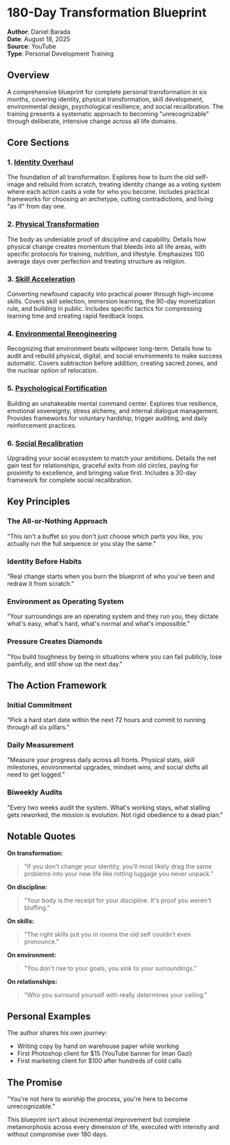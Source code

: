 # 180-Day Transformation Blueprint

**Author**: Daniel Barada  
**Date**: August 18, 2025  
**Source**: YouTube  
**Type**: Personal Development Training

## Overview

A comprehensive blueprint for complete personal transformation in six months, covering identity, physical transformation, skill development, environmental design, psychological resilience, and social recalibration. The training presents a systematic approach to becoming "unrecognizable" through deliberate, intensive change across all life domains.

## Core Sections

### 1. [Identity Overhaul](01_identity-overhaul.md)
The foundation of all transformation. Explores how to burn the old self-image and rebuild from scratch, treating identity change as a voting system where each action casts a vote for who you become. Includes practical frameworks for choosing an archetype, cutting contradictions, and living "as if" from day one.

### 2. [Physical Transformation](02_physical-transformation.md)
The body as undeniable proof of discipline and capability. Details how physical change creates momentum that bleeds into all life areas, with specific protocols for training, nutrition, and lifestyle. Emphasizes 100 average days over perfection and treating structure as religion.

### 3. [Skill Acceleration](03_skill-acceleration.md)
Converting newfound capacity into practical power through high-income skills. Covers skill selection, immersion learning, the 90-day monetization rule, and building in public. Includes specific tactics for compressing learning time and creating rapid feedback loops.

### 4. [Environmental Reengineering](04_environmental-reengineering.md)
Recognizing that environment beats willpower long-term. Details how to audit and rebuild physical, digital, and social environments to make success automatic. Covers subtraction before addition, creating sacred zones, and the nuclear option of relocation.

### 5. [Psychological Fortification](05_psychological-fortification.md)
Building an unshakeable mental command center. Explores true resilience, emotional sovereignty, stress alchemy, and internal dialogue management. Provides frameworks for voluntary hardship, trigger auditing, and daily reinforcement practices.

### 6. [Social Recalibration](06_social-recalibration.md)
Upgrading your social ecosystem to match your ambitions. Details the net gain test for relationships, graceful exits from old circles, paying for proximity to excellence, and bringing value first. Includes a 30-day framework for complete social recalibration.

## Key Principles

### The All-or-Nothing Approach
"This isn't a buffet so you don't just choose which parts you like, you actually run the full sequence or you stay the same."

### Identity Before Habits
"Real change starts when you burn the blueprint of who you've been and redraw it from scratch."

### Environment as Operating System
"Your surroundings are an operating system and they run you, they dictate what's easy, what's hard, what's normal and what's impossible."

### Pressure Creates Diamonds
"You build toughness by being in situations where you can fail publicly, lose painfully, and still show up the next day."

## The Action Framework

### Initial Commitment
"Pick a hard start date within the next 72 hours and commit to running through all six pillars."

### Daily Measurement
"Measure your progress daily across all fronts. Physical stats, skill milestones, environmental upgrades, mindset wins, and social shifts all need to get logged."

### Biweekly Audits
"Every two weeks audit the system. What's working stays, what stalling gets reworked, the mission is evolution. Not rigid obedience to a dead plan."

## Notable Quotes

**On transformation:**
> "If you don't change your identity, you'll most likely drag the same problems into your new life like rotting luggage you never unpack."

**On discipline:**
> "Your body is the receipt for your discipline. It's proof you weren't bluffing."

**On skills:**
> "The right skills put you in rooms the old self couldn't even pronounce."

**On environment:**
> "You don't rise to your goals, you sink to your surroundings."

**On relationships:**
> "Who you surround yourself with really determines your ceiling."

## Personal Examples

The author shares his own journey:
- Writing copy by hand on warehouse paper while working
- First Photoshop client for $15 (YouTube banner for Iman Gazi)
- First marketing client for $100 after hundreds of cold calls

## The Promise

"You're not here to worship the process, you're here to become unrecognizable."

This blueprint isn't about incremental improvement but complete metamorphosis across every dimension of life, executed with intensity and without compromise over 180 days.